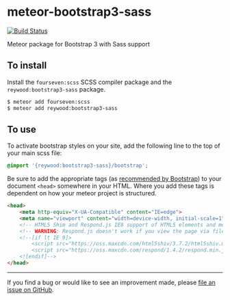 meteor-bootstrap3-sass
======================

[![Build Status](https://travis-ci.org/englue/meteor-bootstrap3-sass.svg?branch=master)](https://travis-ci.org/englue/meteor-bootstrap3-sass)

Meteor package for Bootstrap 3 with Sass support

To install
----------

Install the `fourseven:scss` SCSS compiler package and the `reywood:bootstrap3-sass` package.

```sh
$ meteor add fourseven:scss
$ meteor add reywood:bootstrap3-sass
```

To use
------

To activate bootstrap styles on your site, add the following line to the top of your main scss file:

```scss
@import '{reywood:bootstrap3-sass}/bootstrap';
```

Be sure to add the appropriate tags (as [recommended by Bootstrap](http://getbootstrap.com/getting-started/#template)) to your document `<head>` somewhere in your HTML. Where you add these tags is dependent on how your meteor project is structured.

```html
<head>
	<meta http-equiv="X-UA-Compatible" content="IE=edge">
	<meta name="viewport" content="width=device-width, initial-scale=1">
	<!-- HTML5 Shim and Respond.js IE8 support of HTML5 elements and media queries -->
	<!-- WARNING: Respond.js doesn't work if you view the page via file:// -->
	<!--[if lt IE 9]>
		<script src="https://oss.maxcdn.com/html5shiv/3.7.2/html5shiv.min.js"></script>
		<script src="https://oss.maxcdn.com/respond/1.4.2/respond.min.js"></script>
	<![endif]-->
</head>
```

--------------------------------------------------------

If you find a bug or would like to see an improvement made, please [file an issue on GitHub](https://github.com/reywood/meteor-bootstrap3-sass/issues).
